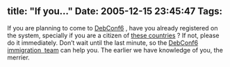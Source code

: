 title: "If you..."
Date: 2005-12-15 23:45:47
Tags: 
---
If you are planning to come to <a href="http://www.debconf.org" target="_blank">DebConf6</a> , have you already registered on the system, specially if you are a citizen of <a href="http://wiki.debian.org/DebConf6VisaInformation" target="_blank">these countries</a>&#160;? If not, please do it immediately. Don&#8217;t wait until the last minute, so the <a href="http://wiki.debian.org/DebConf6ImmigrationTeam" target="_blank">DebConf6 immigration  team</a>  can help you. The earlier we have knowledge of you, the merrier. <br/><br/>
